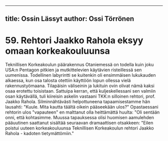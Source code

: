 
---
title: Ossin Lässyt
author: Ossi Törrönen
---

    
# 59. Rehtori Jaakko Rahola eksyy omaan korkeakouluunsa

Teknillisen Korkeakoulun päärakennus Otaniemessä on todella kuin joku USA:n Pentagon pitkien ja 
mutkittelevien käytävien risteillessä sen uumenissa. Todellinen labyrintti se kuitenkin oli ensimmäisen 
lukukauden alkaessa, kun osa talosta otettiin käyttöön lopun ollessa vielä rakennustyömaana. Tilapäisin 
väliseinin ja lukituin ovin olivat nämä kaksi osaa erotettu toisistaan. Sattuipa kerran, että 
kuljeskellessani sen valmiin osan käytävällä, tuli kiireisin askelin vastaani TKK:n silloinen rehtori, 
prof. Jaakko Rahola. Silminnähtävästi helpottuneena tapaamisestamme hän lausahti: "Kuule. Mita 
kautta täältä oikein pääseekään ulos?" Opastaessani rehtorin ulos "vapauteen" en malttanut olla 
heittämättä huulta: "Oli sentään onni, että kohtasimme. Muussa tapauksessa olisi huomisen 
aamulehden pääuutinen saattanut sisältää seuraavan dramaattisen otsakkeen: "Eilen poistui uuteen 
korkeakouluunsa Teknillisen Korkeakoulun rehtori Jaakko Rahola - kadoten tietymättömiin."
